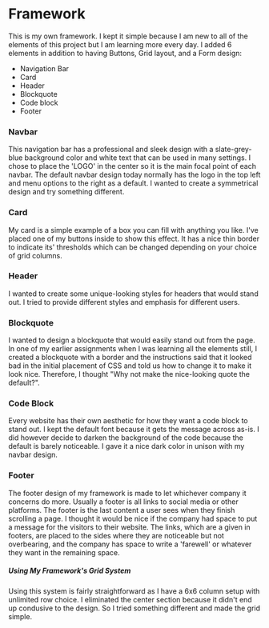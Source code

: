 
# Framework

This is my own framework. I kept it simple because I am new to all of the elements of this project but I am learning more every day. I added 6 elements in addition to having Buttons, Grid layout, and a Form design:
  * Navigation Bar
  * Card
  * Header
  * Blockquote
  * Code block
  * Footer

### Navbar

This navigation bar has a professional and sleek design with a slate-grey-blue background color and white text that can be used in many settings. I chose to place the 'LOGO' in the center so it is the main focal point of each navbar. The default navbar design today normally has the logo in the top left and menu options to the right as a default. I wanted to create a symmetrical design and try something different.

### Card

My card is a simple example of a box you can fill with anything you like. I've placed one of my buttons inside to show this effect. It has a nice thin border to indicate its' thresholds which can be changed depending on your choice of grid columns.

### Header

I wanted to create some unique-looking styles for headers that would stand out. I tried to provide different styles and emphasis for different users.

### Blockquote

I wanted to design a blockquote that would easily stand out from the page. In one of my earlier assignments when I was learning all the elements still, I created a blockquote with a border and the instructions said that it looked bad in the initial placement of CSS and told us how to change it to make it look nice. Therefore, I thought "Why not make the nice-looking quote the default?".

### Code Block

Every website has their own aesthetic for how they want a code block to stand out. I kept the default font because it gets the message across as-is. I did however decide to darken the background of the code because the default is barely noticeable. I gave it a nice dark color in unison with my navbar design.

### Footer

The footer design of my framework is made to let whichever company it concerns do more. Usually a footer is all links to social media or other platforms. The footer is the last content a user sees when they finish scrolling a page. I thought it would be nice if the company had space to put a message for the visitors to their website. The links, which are a given in footers, are placed to the sides where they are noticeable but not overbearing, and the company has space to write a 'farewell' or whatever they want in the remaining space.

##### Using My Framework's Grid System

Using this system is fairly straightforward as I have a 6x6 column setup with unlimited row choice. I eliminated the center section because it didn't end up condusive to the design. So I tried something different and made the grid simple.
